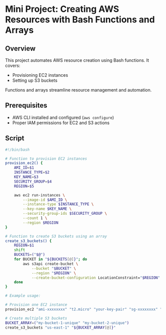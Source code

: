 # Mini Project: Creating AWS Resources with Bash Functions and Arrays

## Overview
This project automates AWS resource creation using Bash functions. It covers:
- Provisioning EC2 instances
- Setting up S3 buckets

Functions and arrays streamline resource management and automation.

## Prerequisites
- AWS CLI installed and configured (`aws configure`)
- Proper IAM permissions for EC2 and S3 actions

## Script

```bash
#!/bin/bash

# Function to provision EC2 instances
provision_ec2() {
    AMI_ID=$1
    INSTANCE_TYPE=$2
    KEY_NAME=$3
    SECURITY_GROUP=$4
    REGION=$5

    aws ec2 run-instances \
        --image-id $AMI_ID \
        --instance-type $INSTANCE_TYPE \
        --key-name $KEY_NAME \
        --security-group-ids $SECURITY_GROUP \
        --count 1 \
        --region $REGION
}

# Function to create S3 buckets using an array
create_s3_buckets() {
    REGION=$1
    shift
    BUCKETS=("$@")
    for BUCKET in "${BUCKETS[@]}"; do
        aws s3api create-bucket \
            --bucket "$BUCKET" \
            --region "$REGION" \
            --create-bucket-configuration LocationConstraint="$REGION"
    done
}

# Example usage:

# Provision one EC2 instance
provision_ec2 "ami-xxxxxxxx" "t2.micro" "your-key-pair" "sg-xxxxxxxx" "us-east-1"

# Create multiple S3 buckets
BUCKET_ARRAY=("my-bucket-1-unique" "my-bucket-2-unique")
create_s3_buckets "us-east-1" "${BUCKET_ARRAY[@]}"
